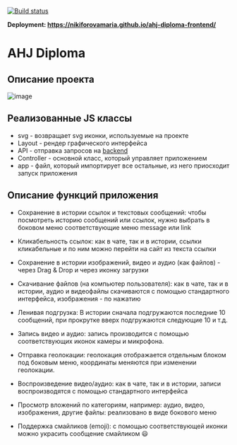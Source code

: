 [![Build status](https://ci.appveyor.com/api/projects/status/75c5s42r1rc2adqe?svg=true)](https://ci.appveyor.com/project/nikiforovamaria/ahj-diploma-frontend)

**Deployment: https://nikiforovamaria.github.io/ahj-diploma-frontend/**

# AHJ Diploma

## Описание проекта

![image](./Screenshot_1.jpg)

## Реализованные JS классы
* svg - возвращает svg иконки, используемые на проекте
* Layout - рендер графического интерфейса
* API - отправка запросов на [backend](https://github.com/nikiforovamaria/ahj-diploma-backend)
* Controller - основной класс, который управляет приложением
* app - файл, который импортирует все остальные, из него приосходит запуск приложения

## Описание функций приложения

* Сохранение в истории ссылок и текстовых сообщений: чтобы посмотреть историю сообщений или ссылок, нужно выбрать в боковом меню соответствующие меню message или link

* Кликабельность ссылок: как в чате, так и в истории, ссылки кликабельные и по ним можно перейти на сайт из текста ссылки

* Сохранение в истории изображений, видео и аудио (как файлов) - через Drag & Drop и через иконку загрузки

* Скачивание файлов (на компьютер пользователя): как в чате, так и в истории, аудио и видеофайлы скачиваются с помощью стандартного интерфейса, изображения - по нажатию

* Ленивая подгрузка: В истории сначала подгружаются последние 10 сообщений, при прокрутке вверх подгружаются следующие 10 и т.д.

* Запись видео и аудио: запись производится с помощью соответствующих иконок камеры и микрофона.

* Отправка геолокации: геолокация отображается отдельным блоком под боковым меню, координаты меняются при изменении геолокации.

* Воспроизведение видео/аудио: как в чате, так и в истории, записи воспроизводятся с помощью стандартного интерфейса

* Просмотр вложений по категориям, например: аудио, видео, изображения, другие файлы: реализовано в виде бокового меню

* Поддержка смайликов (emoji): с помощью соответствующей иконки можно украсить сообщение смайликом 😃